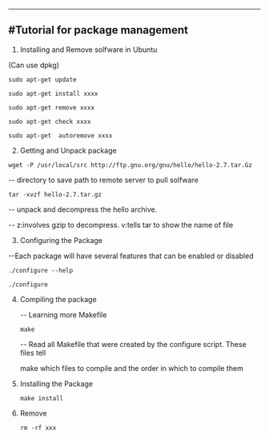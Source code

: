 --------------------------------------------------------------------------
#Tutorial for package management
--------------------------------------------------------------------------

1. Installing and Remove solfware in Ubuntu

  (Can use dpkg)
 
  `sudo apt-get update`

  `sudo apt-get install xxxx`
 
  `sudo apt-get remove xxxx`
 
  `sudo apt-get check xxxx`
 
  `sudo apt-get  autoremove xxxx`

2. Getting and Unpack package

  `wget -P /usr/local/src http://ftp.gnu.org/gnu/hello/hello-2.7.tar.Gz`
  
  --     directory to save    path to remote server to pull solfware

  `tar -xvzf hello-2.7.tar.gz`

  -- unpack and decompress the hello archive.
 
  -- z:involves gzip to decompress. v:tells tar to show the name of file

3. Configuring the Package
  
  --Each package will have several features that can be enabled or disabled
   
   `./configure --help`
   
   `./configure` 

4. Compiling the package 

   -- Learning more Makefile

   `make`

   -- Read all Makefile that were created by the configure script. These files tell

    make which files to compile and the order in which to compile them
5.  Installing the Package 
    
    `make install`
6. Remove
    
    `rm -rf xxx`

